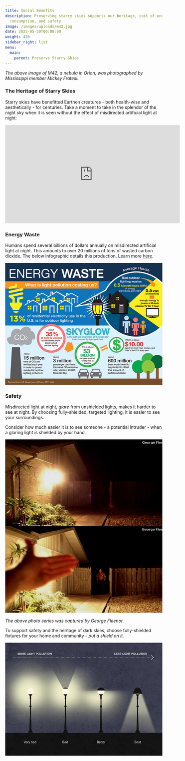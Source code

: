 ```yaml
---
title: Social Benefits
description: Preserving starry skies supports our heritage, cost of energy
  consumption, and safety.
image: /images/uploads/m42.jpg
date: 2022-05-30T00:00:00
weight: 430
sidebar_right: list
menu:
  main:
    parent: Preserve Starry Skies
---
```

*The above image of M42, a nebula in Orion, was photographed by Mississippi member Mickey Fratesi.*

### The Heritage of Starry Skies

Starry skies have benefitted Earthen creatures - both health-wise and aesthetically - for centuries.  Take a moment to take in the splendor of the night sky when it is seen without the effect of  misdirected artificial light at night:

 <iframe width="560" height="315" src="https://www.youtube.com/embed/KySThq5CxLI" title="YouTube video player" frameborder="0" allow="accelerometer; autoplay; clipboard-write; encrypted-media; gyroscope; picture-in-picture" allowfullscreen></iframe>

### <p>

### Energy Waste

Humans spend several billions of dollars annually on misdirected artificial light at night.  This amounts to over 20 millions of tons of wasted carbon dioxide.  The below infographic details this production.  Learn more [here](https://www.darksky.org/light-pollution/energy-waste/). 

![](/images/uploads/energy-waste-web-1-647x500.jpg)

### Safety

Misdirected light at night, *glare* from unshielded lights, makes it harder to see at night.  By choosing fully-shielded, targeted lighting, it is easier to see your surroundings.  

Consider how much easier it is to see someone - a potential intruder - when a glaring light is shielded by your hand.

![](/images/uploads/shielded.png)

*The above photo series was captured by George Fleenor.*

To support safety and the heritage of dark skies, choose fully-shielded fixtures for your home and community - *put a shield on it.*

![](/images/uploads/glare.jpg)
